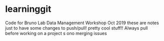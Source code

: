 # learninggit
Code for Bruno Lab Data Management Workshop Oct 2019
these are notes just to have some changes to push/pull! pretty cool stuff!! Always pull before working on a project s ono merging issues
